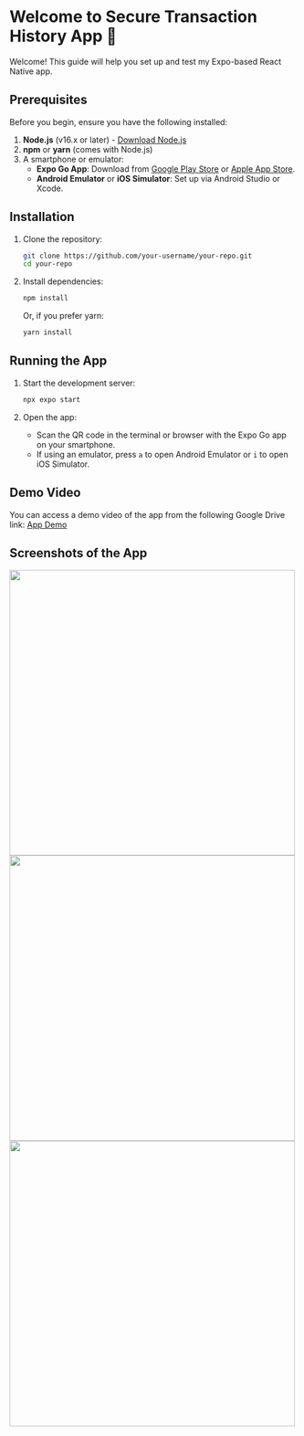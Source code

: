# Welcome to Secure Transaction History App 👋

Welcome! This guide will help you set up and test my Expo-based React Native app.

## Prerequisites

Before you begin, ensure you have the following installed:

1. **Node.js** (v16.x or later) - [Download Node.js](https://nodejs.org/)
2. **npm** or **yarn** (comes with Node.js)
3. A smartphone or emulator:
   - **Expo Go App**: Download from [Google Play Store](https://play.google.com/store/apps/details?id=host.exp.exponent) or [Apple App Store](https://apps.apple.com/app/expo-go/id982107779).
   - **Android Emulator** or **iOS Simulator**: Set up via Android Studio or Xcode.

## Installation

1. Clone the repository:
   ```bash
   git clone https://github.com/your-username/your-repo.git
   cd your-repo
   ```

2. Install dependencies:
   ```bash
   npm install
   ```
   Or, if you prefer yarn:
   ```bash
   yarn install
   ```

## Running the App

1. Start the development server:
   ```bash
   npx expo start
   ```

2. Open the app:
   - Scan the QR code in the terminal or browser with the Expo Go app on your smartphone.
   - If using an emulator, press `a` to open Android Emulator or `i` to open iOS Simulator.
  

## Demo Video
You can access a demo video of the app from the following Google Drive link:
[App Demo](https://drive.google.com/file/d/1TN3ZMI0tVB2w3RF4SYcsZ-ndCmCX65fg/view?usp=sharing)

## Screenshots of the App
<img align="left" height="500" src="https://github.com/user-attachments/assets/bd7841d3-82c2-4e50-bd12-34d574854873">
<img align="left" height="500" src="https://github.com/user-attachments/assets/a6a96360-5cab-4f67-8db2-90383c85982b">
<img align="left" height="500" src="https://github.com/user-attachments/assets/f43e8fd1-63da-4f2f-a0bf-ffe1a82734ca">


